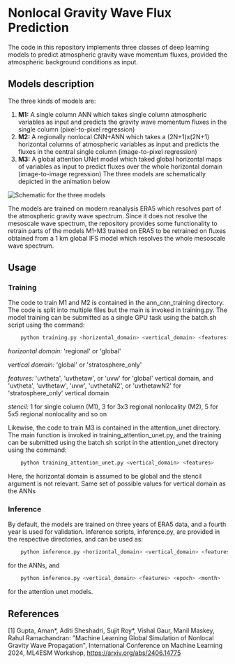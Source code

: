 # Nonlocal Gravity Wave Flux Prediction

The code in this repository implements three classes of deep learning models to predict atmospheric gravity wave momentum fluxes, provided the atmospheric background conditions as input.

## Models description
The three kinds of models are:
1. **M1:** A single column ANN which takes single column atmospheric variables as input and predicts the gravity wave momentum fluxes in the single column (pixel-to-pixel regression)
2. **M2:** A regionally nonlocal CNN+ANN which takes a (2N+1)x(2N+1) horizontal columns of atmospheric variables as input and predicts the fluxes in the central single column (image-to-pixel regression)
3. **M3:** A global attention UNet model which taked global horizontal maps of variables as input to predict fluxes over the whole horizontal domain (image-to-image regression)
The three models are schematically depicted in the animation below



![Schematic for the three models](https://amangupta2.github.io/images/icml_schematic_static.jpg)



The models are trained on modern reanalysis ERA5 which resolves part of the atmospheric gravity wave spectrum. Since it does not resolve the mesoscale wave spectrum, the repository provides some functionality to retrain parts of the models M1-M3 trained on ERA5 to be retrained on fluxes obtained from a 1 km global IFS model which resolves the whole mesoscale wave spectrum.


## Usage

### Training
The code to train M1 and M2 is contained in the ann_cnn_training directory. The code is split into multiple files but the main is invoked in training.py. The model training can be submitted as a single GPU task using the batch.sh script using the command:
```bash
    python training.py <horizontal_domain> <vertical_domain> <features> <stencil>
```
*horizontal domain:* 'regional' or 'global'

*vertical domain:* 'global' or 'stratosphere_only'

*features:* 'uvtheta', 'uvthetaw', or 'uvw' for 'global' vertical domain, and 'uvtheta', 'uvthetaw', 'uvw', 'uvthetaN2', or 'uvthetawN2' for 'stratosphere_only' vertical domain

*stencil:* 1 for single column (M1), 3 for 3x3 regional nonlocality (M2), 5 for 5x5 regional nonlocality and so on 

Likewise, the code to train M3 is contained in the attention_unet directory. The main function is invoked in training_attention_unet.py, and the training can be submitted using the batch.sh script in the attention_unet directory using the command:
```bash
    python training_attention_unet.py <vertical_domain> <features>
```
Here, the horizontal domain is assumed to be global and the stencil argument is not relevant. Same set of possible values for vertical domain as the ANNs



### Inference
By default, the models are trained on three years of ERA5 data, and a fourth year is used for validation. Inference scripts, inference.py, are provided in the respective directories, and can be used as:

```bash
    python inference.py <horizontal_domain> <vertical_domain> <features> <epoch_number> <month> <stencil>
```

for the ANNs, and

```bash
    python inference.py <vertical_domain> <features> <epoch> <month>

```

for the attention unet models.



## References
[1] Gupta, Aman*, Aditi Sheshadri, Sujit Roy*, Vishal Gaur, Manil Maskey, Rahul Ramachandran: "Machine Learning Global Simulation of Nonlocal Gravity Wave Propagation", International Conference on Machine Learning 2024, ML4ESM Workshop, https://arxiv.org/abs/2406.14775

